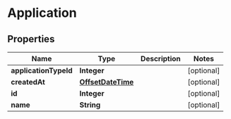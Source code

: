# Application

## Properties
Name | Type | Description | Notes
------------ | ------------- | ------------- | -------------
**applicationTypeId** | **Integer** |  |  [optional]
**createdAt** | [**OffsetDateTime**](OffsetDateTime.md) |  |  [optional]
**id** | **Integer** |  |  [optional]
**name** | **String** |  |  [optional]
